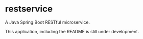 # restservice
A Java Spring Boot RESTful microservice.

This application, including the README is still under development.
